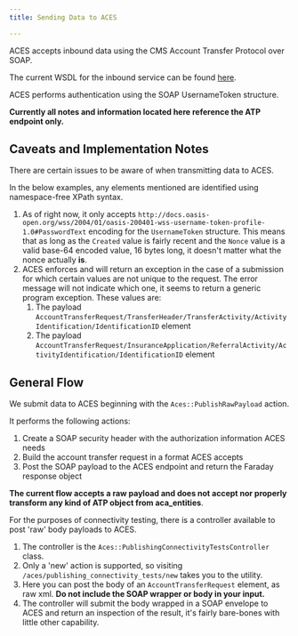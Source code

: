 ```yaml
---
title: Sending Data to ACES

---
```


ACES accepts inbound data using the CMS Account Transfer Protocol over SOAP.

The current WSDL for the inbound service can be found [here](https://portal.maine.gov/ACA/AccountTransferService?WSDL).

ACES performs authentication using the SOAP UsernameToken structure.

**Currently all notes and information located here reference the ATP endpoint only.**

## Caveats and Implementation Notes

There are certain issues to be aware of when transmitting data to ACES.

In the below examples, any elements mentioned are identified using namespace-free XPath syntax.

1. As of right now, it only accepts `http://docs.oasis-open.org/wss/2004/01/oasis-200401-wss-username-token-profile-1.0#PasswordText` encoding for the `UsernameToken` structure.  This means that as long as the `Created` value is fairly recent and the `Nonce` value is a valid base-64 encoded value, 16 bytes long, it doesn't matter what the nonce actually **is**.
2. ACES enforces and will return an exception in the case of a submission for which certain values are not unique to the request.  The error message will not indicate which one, it seems to return a generic program exception.  These values are:
   1. The payload `AccountTransferRequest/TransferHeader/TransferActivity/ActivityIdentification/IdentificationID` element
   2. The payload `AccountTransferRequest/InsuranceApplication/ReferralActivity/ActivityIdentification/IdentificationID` element

## General Flow

We submit data to ACES beginning with the `Aces::PublishRawPayload` action.

It performs the following actions:
1. Create a SOAP security header with the authorization information ACES needs
2. Build the account transfer request in a format ACES accepts
3. Post the SOAP payload to the ACES endpoint and return the Faraday response object

**The current flow accepts a raw payload and does not accept nor properly transform any kind of ATP object from aca_entities**.

For the purposes of connectivity testing, there is a controller available to post 'raw' body payloads to ACES.
1. The controller is the `Aces::PublishingConnectivityTestsController` class.
2. Only a 'new' action is supported, so visiting `/aces/publishing_connectivity_tests/new` takes you to the utility.
3. Here you can post the body of an `AccountTransferRequest` element, as raw xml.  **Do not include the SOAP wrapper or body in your input.**
4. The controller will submit the body wrapped in a SOAP envelope to ACES and return an inspection of the result, it's fairly bare-bones with little other capability.